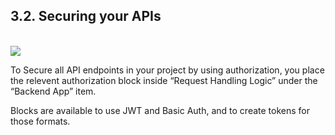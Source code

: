 ## 3.2. Securing your APIs
<br/>

<img style="max-width:700px;max-height:350px" class="hovarable" src="https://less-code-archive.sgp1.cdn.digitaloceanspaces.com/docimages/new/0047.png"/>

To Secure all API endpoints in your project  by using authorization, you place the relevent authorization block inside “Request Handling Logic” under the “Backend App” item.

Blocks are available to use JWT and Basic Auth, and to create tokens for those formats.

